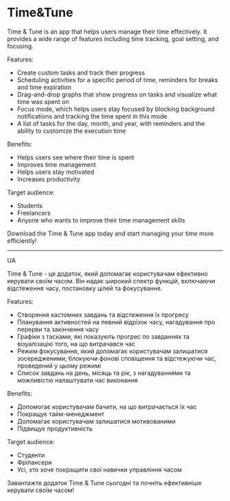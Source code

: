 # Time&Tune

Time & Tune is an app that helps users manage their time effectively. It provides a wide range of features including time tracking, goal setting, and focusing.

Features:

* Create custom tasks and track their progress
* Scheduling activities for a specific period of time, reminders for breaks and time expiration
* Drag-and-drop graphs that show progress on tasks and visualize what time was spent on
* Focus mode, which helps users stay focused by blocking background notifications and tracking the time spent in this mode
* A list of tasks for the day, month, and year, with reminders and the ability to customize the execution time

Benefits:

* Helps users see where their time is spent
* Improves time management
* Helps users stay motivated
* Increases productivity

Target audience:

* Students
* Freelancers
* Anyone who wants to improve their time management skills

Download the Time & Tune app today and start managing your time more efficiently!

-------------------------------------------------------------------------------------------------------------------------------------------------------------
UA

Time & Tune - це додаток, який допомагає користувачам ефективно керувати своїм часом. Він надає широкий спектр функцій, включаючи відстеження часу, постановку цілей та фокусування.

Features:

* Створення кастомних завдань та відстеження їх прогресу
* Планування активностей на певний відрізок часу, нагадування про перерви та закінчення часу
* Графіки з тасками, які показують прогрес по завданнях та візуалізацію того, на що витрачався час
* Режим фокусування, який допомагає користувачам залишатися зосередженими, блокуючи фонові сповіщення та відстежуючи час, проведений у цьому режимі
* Список завдань на день, місяць та рік, з нагадуваннями та можливістю налаштувати час виконання

Benefits:

* Допомогає користувачам бачити, на що витрачається їх час
* Покращує тайм-менеджмент
* Допомагає користувачам залишатися мотивованими
* Підвищує продуктивність

Target audience:

* Студенти
* Фрілансери
* Усі, хто хоче покращити свої навички управління часом

Завантажте додаток Time & Tune сьогодні та почніть ефективніше керувати своїм часом!
